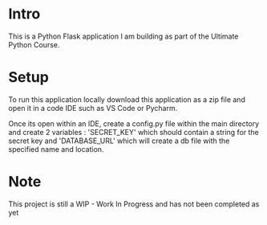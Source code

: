 # Intro 
This is a Python Flask application I am building as part of the Ultimate Python Course. 

# Setup

To run this application locally download this application as a zip file and open it in a code IDE such as VS Code or Pycharm.

Once its open within an IDE, create a config.py file within the main directory and create 2 variables : 'SECRET_KEY' which should contain a string for the secret key and
'DATABASE_URL' which will create a db file with the specified name and location.

# Note 

This project is still a WIP - Work In Progress and has not been completed as yet